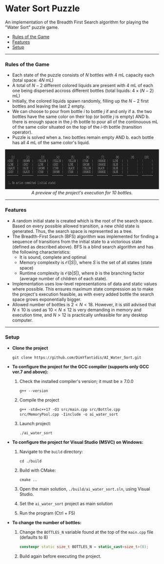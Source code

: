 # Water Sort Puzzle
An implementation of the Breadth First Search algorithm for playing the "Water Sort" puzzle game.


* [Rules of the Game](#rules-of-the-game)  
* [Features](#features)  
* [Setup](#setup)  

---

### Rules of the Game
* Each state of the puzzle consists of $N$ bottles with 4 mL capacity each (total space: $4N$ mL)
* A total of $N - 2$ different colored liquids are present with 4 mL of each one being dispersed accross different bottles (total liquids: $4\times(N-2)$ mL)
* Initially, the colored liquids spawn randomly, filling up the $N - 2$ first bottles and leaving the last 2 empty.
* We can choose to pour from bottle $i$ to bottle $j$ if and only if a. the two bottles have the same color on their top (or bottle $j$ is empty) AND b. there is enough space in the $j$-th bottle to pour all of the continouous mL of the same color situated on the top of the $i$-th bottle (transition operator).
* Puzzle is solved when a. two bottles remain empty AND b. each bottle has all 4 mL of the same color's liquid.

<p align="center">
  <img src="./img/exhibition.gif" alt="Test Run Exhibition" width="960" height="130">
  <br>
  <i>A preview of the project's execution for 10 bottles.</i>
</p>

---

### Features
* A random initial state is created which is the root of the search space. Based on every possible allowed transition, a new child state is generated. Thus, the search space is represented as a tree.
* The Breadth-First Search (BFS) algorithm was implemented for finding a sequence of transitions from the initial state to a victorious state (defined as described above). BFS is a blind search algorithm and has the following characteristics:
  - It is sound, complete and optimal
  - Memory complexity is $\mathcal{O}(|S|)$, where $S$ is the set of all states (state space)
  - Runtime complexity is $\mathcal{O}(b|S|)$, where $b$ is the branching factor (average number of children of each state).
* Implementation uses low-level representations of data and static values where possible. This ensures maximum state compression as to make the project's execution feasible, as with every added bottle the search space grows exponentially bigger.
* Allowed number of bottles is $2 < N < 18$. However, it is still advised that $N \leq 10$ is used as $10 < N \leq 12$ is very demanding in memory and execution time, and $N > 12$ is practically unfeasible for any desktop computer.

---

### Setup
* **Clone the project**

  ```
  git clone https://github.com/DimYfantidis/AI_Water_Sort.git
  ```
* **To configure the project for the GCC compiler (supports only GCC ver.7 and above):**
  1. Check the installed compiler's version; it must be $\geq$ 7.0.0  

      ```
      g++ --version
      ```
  2. Compile the project  

      ```
      g++ -std=c++17 -O3 src/main.cpp src/Bottle.cpp src/MemoryPool.cpp -Iinclude -o ai_water_sort
      ```
  3. Launch project:  

      ```
      ./ai_water_sort
      ```
* **To configure the project for Visual Studio (MSVC) on Windows:**  

  1. Navigate to the `build` directory:  

      ```
      cd ./build
      ```
  2. Build with CMake:  

      ```
      cmake ..
      ```
  3. Open the main solution, `./build/ai_water_sort.sln`, using Visual Studio.
  4. Set the `ai_water_sort` project as main solution
  5. Run the program (Ctrl + F5)
* **To change the number of bottles:**  

  1. Change the `BOTTLES_N` variable found at the top of the `main.cpp` file (defaults to 8)  

      ```C++
      constexpr static size_t BOTTLES_N = static_cast<size_t>(8);
      ```
  2. Build again before executing the project.
